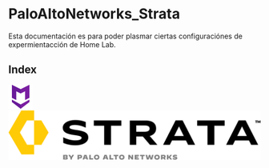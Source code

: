 # PaloAltoNetworks_Strata
Esta documentación es para poder plasmar ciertas configuraciónes de expermientacción de Home Lab.

## Index
![alt text](https://github.com/adam-p/markdown-here/raw/master/src/common/images/icon48.png "Logo Title Text 1")
![alt text](https://github.com/andreu-bernabe/PaloAltoNetworks_Strata/blob/main/Strata_Tagline_Logo_RGB.png "Logo Title Text 1")
